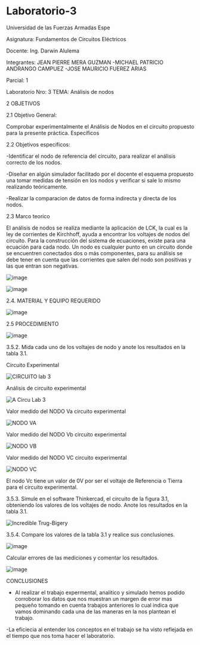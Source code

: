 # Laboratorio-3

Universidad de las Fuerzas Armadas Espe

Asignatura: Fundamentos de Circuitos Eléctricos

Docente: Ing. Darwin Alulema

Integrantes: JEAN PIERRE MERA GUZMAN -MICHAEL PATRICIO ANDRANGO CAMPUEZ -JOSE MAURICIO FUEREZ ARIAS

Parcial: 1

Laboratorio Nro: 3 TEMA: Análisis de nodos

2 OBJETIVOS

2.1 Objetivo General:

Comprobar experimentalmente el Análisis de Nodos en el circuito propuesto para la presente práctica.
Específicos

2.2 Objetivos especificos:

-Identificar el nodo de referencia del circuito, para realizar el análisis correcto de los nodos.

-Diseñar en algún simulador facilitado por el docente el esquema propuesto una tomar medidas de tensión en los nodos y verificar si sale lo mismo realizando teóricamente.

-Realizar la comparacion de datos de forma indirecta y directa de los nodos.

2.3 Marco teorico

El análisis de nodos se realiza mediante la aplicación de LCK, la cual es la ley de corrientes de Kirchhoff, ayuda a encontrar los voltajes de nodos del circuito. Para la construcción del sistema de ecuaciones, existe para una ecuación para cada nodo. Un nodo es cualquier punto en un circuito donde se encuentren conectados dos o más componentes, para su análisis se debe tener en cuenta que las corrientes que salen del nodo son positivas y las que entran son negativas.

![image](https://user-images.githubusercontent.com/104911658/203655581-ce020384-918e-4bcf-8d65-929afd439760.png)

![image](https://user-images.githubusercontent.com/104911658/203655546-9176d907-343a-4a66-850e-80c4830be549.png)


2.4. MATERIAL Y EQUIPO REQUERIDO

![image](https://user-images.githubusercontent.com/104911658/203655743-8214a208-04e7-4923-ae53-911279604ca2.png)

2.5 PROCEDIMIENTO

![image](https://user-images.githubusercontent.com/104911658/203655853-e9e7d04b-bd5c-4bd6-8171-dba02f8c7d5f.png)

3.5.2.	Mida cada uno de los voltajes de nodo y anote los resultados en la tabla 3.1.

Circuito Experimental

![CIRCUITO lab 3](https://user-images.githubusercontent.com/117534483/203898498-b22606c7-3adc-4fbc-bb8f-ef517d1e3e46.jpg)

Análisis de circuito experimental

![A Circu Lab 3](https://user-images.githubusercontent.com/117534483/203898644-6c5196ad-3777-4400-a34f-48d078df76a2.jpg)

Valor medido del NODO Va circuito experimental

![NODO VA](https://user-images.githubusercontent.com/117534483/203898724-4a8cb56d-9ac2-4f0d-b92f-7ca182779f15.jpg)

Valor medido del NODO Vb circuito experimental

![NODO VB](https://user-images.githubusercontent.com/117534483/203898761-1a00f0d1-6010-4580-b2c7-9c418b9728a1.jpg)

Valor medido del NODO VC circuito experimental

![NODO VC](https://user-images.githubusercontent.com/117534483/203898778-0f7a5b92-25bf-4a2b-a0e7-328f0af6e114.jpg)

El nodo Vc tiene un valor de 0V por ser el voltaje de Referencia o Tierra para el circuito experimental.

3.5.3. Simule en el software Thinkercad, el circuito de la figura 3.1, obteniendo los
valores de los voltajes de nodo. Anote los resultados en la tabla 3.1.



![Incredible Trug-Bigery](https://user-images.githubusercontent.com/107088999/203874912-08507c16-e21f-457d-92d2-c1f05a63c6e8.png)


3.5.4. Compare los valores de la tabla 3.1 y realice sus conclusiones.

![image](https://user-images.githubusercontent.com/107088999/203886955-ba495003-f08b-4545-abd7-9323786ddbea.png)

Calcular errores de las mediciones y comentar los resultados.

![image](https://user-images.githubusercontent.com/107088999/203888827-3f6b9762-86ee-4236-a523-961a28571f4f.png)


CONCLUSIONES

- Al realizar el trabajo expermental, analitico y simulado hemos podido corroborar los datos que nos muestran un margen de error mas pequeño tomando en cuenta trabajos anteriores lo cual indica que vamos dominando cada una de las maneras en la nos plantean el trabajo.

-La eficiecia al entender los conceptos en el trabajo se ha visto reflejada en el tiempo que nos toma hacer el laboratorio.



